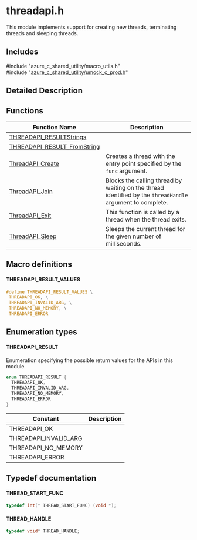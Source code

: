 # threadapi.h 

This module implements support for creating new threads, terminating threads and sleeping threads.

## Includes

\#include "azure_c_shared_utility/macro_utils.h"  
\#include "[azure_c_shared_utility/umock_c_prod.h](iot-c-ref-umock-c-prod-h.md)"  

## Detailed Description

## Functions

Function Name                  | Description                                
--------------------------------|---------------------------------------------
[THREADAPI_RESULTStrings](./iot-c-ref-threadapi-h/threadapi-resultstrings.md)            | 
[THREADAPI_RESULT_FromString](./iot-c-ref-threadapi-h/threadapi-result-fromstring.md)            | 
[ThreadAPI_Create](./iot-c-ref-threadapi-h/threadapi-create.md)            | Creates a thread with the entry point specified by the `func` argument.
[ThreadAPI_Join](./iot-c-ref-threadapi-h/threadapi-join.md)            | Blocks the calling thread by waiting on the thread identified by the `threadHandle` argument to complete.
[ThreadAPI_Exit](./iot-c-ref-threadapi-h/threadapi-exit.md)            | This function is called by a thread when the thread exits.
[ThreadAPI_Sleep](./iot-c-ref-threadapi-h/threadapi-sleep.md)            | Sleeps the current thread for the given number of milliseconds.

## Macro definitions

#### THREADAPI_RESULT_VALUES

```C
#define THREADAPI_RESULT_VALUES \
 THREADAPI_OK, \
 THREADAPI_INVALID_ARG, \
 THREADAPI_NO_MEMORY, \
 THREADAPI_ERROR 

```

## Enumeration types

#### THREADAPI_RESULT

Enumeration specifying the possible return values for the APIs in this module. 

```C
enum THREADAPI_RESULT {
  THREADAPI_OK,
  THREADAPI_INVALID_ARG,
  THREADAPI_NO_MEMORY,
  THREADAPI_ERROR
}

```
Constant                    | Description                                
----------------------------|----------------
 THREADAPI_OK            | 
 THREADAPI_INVALID_ARG            | 
 THREADAPI_NO_MEMORY            | 
 THREADAPI_ERROR            | 

## Typedef documentation

#### THREAD_START_FUNC

```C
typedef int(* THREAD_START_FUNC) (void *);
```

#### THREAD_HANDLE

```C
typedef void* THREAD_HANDLE;
```

